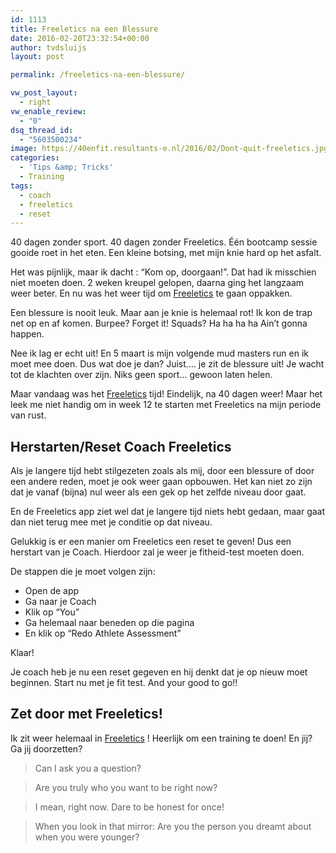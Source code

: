```yaml
---
id: 1113
title: Freeletics na een Blessure
date: 2016-02-20T23:32:54+00:00
author: tvdsluijs
layout: post

permalink: /freeletics-na-een-blessure/

vw_post_layout:
  - right
vw_enable_review:
  - "0"
dsq_thread_id:
  - "5603500234"
image: https://40enfit.resultants-e.nl/2016/02/Dont-quit-freeletics.jpg
categories:
  - 'Tips &amp; Tricks'
  - Training
tags:
  - coach
  - freeletics
  - reset
---
```

40 dagen zonder sport. 40 dagen zonder Freeletics. Één bootcamp sessie gooide roet in het eten. Een kleine botsing, met mijn knie hard op het asfalt.

Het was pijnlijk, maar ik dacht : &#8220;Kom op, doorgaan!&#8221;. Dat had ik misschien niet moeten doen. 2 weken kreupel gelopen, daarna ging het langzaam weer beter. En nu was het weer tijd om <a href="https://www.freeletics.com/r/6595686" target="_blank">Freeletics</a> te gaan oppakken.<!--more-->

Een blessure is nooit leuk. Maar aan je knie is helemaal rot! Ik kon de trap net op en af komen. Burpee? Forget it! Squads? Ha ha ha ha Ain&#8217;t gonna happen.

Nee ik lag er echt uit! En 5 maart is mijn volgende mud masters run en ik moet mee doen. Dus wat doe je dan? Juist&#8230;. je zit de blessure uit! Je wacht tot de klachten over zijn. Niks geen sport&#8230; gewoon laten helen.

Maar vandaag was het <a href="https://www.freeletics.com/r/6595686" target="_blank">Freeletics</a> tijd! Eindelijk, na 40 dagen weer! Maar het leek me niet handig om in week 12 te starten met Freeletics na mijn periode van rust.

## Herstarten/Reset Coach Freeletics

Als je langere tijd hebt stilgezeten zoals als mij, door een blessure of door een andere reden, moet je ook weer gaan opbouwen. Het kan niet zo zijn dat je vanaf (bijna) nul weer als een gek op het zelfde niveau door gaat.

En de Freeletics app ziet wel dat je langere tijd niets hebt gedaan, maar gaat dan niet terug mee met je conditie op dat niveau.

Gelukkig is er een manier om Freeletics een reset te geven! Dus een herstart van je Coach. Hierdoor zal je weer je fitheid-test moeten doen.

De stappen die je moet volgen zijn:

  * Open de app
  * Ga naar je Coach
  * Klik op &#8220;You&#8221;
  * Ga helemaal naar beneden op die pagina
  * En klik op &#8220;Redo Athlete Assessment&#8221;

Klaar!

Je coach heb je nu een reset gegeven en hij denkt dat je op nieuw moet beginnen. Start nu met je fit test. And your good to go!!

## Zet door met Freeletics!

Ik zit weer helemaal in <a href="https://www.freeletics.com/r/6595686" target="_blank">Freeletics</a> ! Heerlijk om een training te doen! En jij? Ga jij doorzetten?

> Can I ask you a question?
  
> Are you truly who you want to be right now?
  
> I mean, right now. Dare to be honest for once!
  
> When you look in that mirror: Are you the person you dreamt about when you were younger?